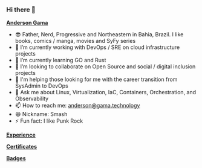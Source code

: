 ### Hi there 👋

<!--
**smashse/smashse** is a ✨ _special_ ✨ repository because its `README.md` (this file) appears on your GitHub profile.

Here are some ideas to get you started:

- 🔭 I’m currently working on ...
- 🌱 I’m currently learning ...
- 👯 I’m looking to collaborate on ...
- 🤔 I’m looking for help with ...
- 💬 Ask me about ...
- 📫 How to reach me: ...
- 😄 Pronouns: ...
- ⚡ Fun fact: ...
-->

[**Anderson Gama**](https://www.linkedin.com/mwlite/in/andersongama)

-   😎 Father, Nerd, Progressive and Northeastern in Bahia, Brazil. I like books, comics / manga, movies and SyFy series
-   🔭 I’m currently working with DevOps / SRE on cloud infrastructure projects
-   🌱 I’m currently learning GO and Rust
-   👯 I’m looking to collaborate on Open Source and social / digital inclusion projects
-   🤔 I'm helping those looking for me with the career transition from SysAdmin to DevOps
-   💬 Ask me about Linux, Virtualization, IaC, Containers, Orchestration, and Observability
-   📫 How to reach me: anderson@gama.technology
-   😄 Nickname: Smash
-   ⚡ Fun fact: I like Punk Rock

[**Experience**](https://www.linkedin.com/in/andersongama/details/experience/)

[**Certificates**](https://www.linkedin.com/in/andersongama/details/certifications/)

[**Badges**](https://www.credly.com/users/anderson-gama.80cfdfcb)
